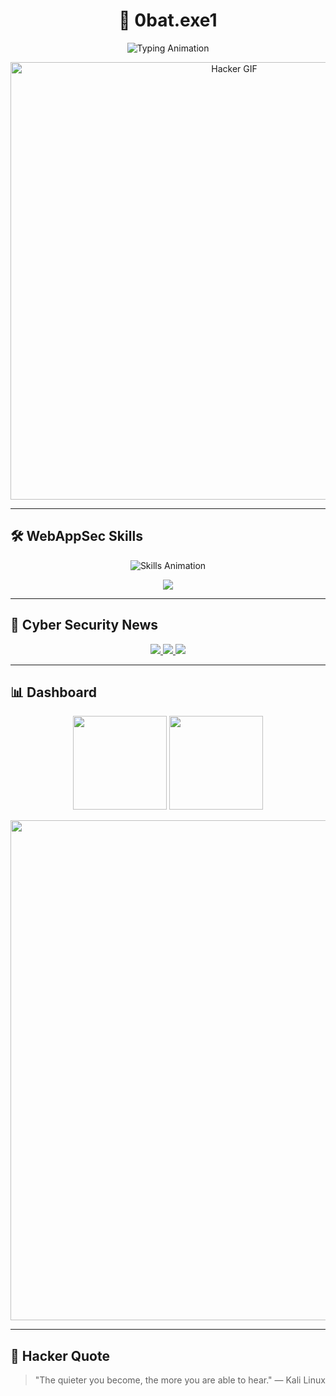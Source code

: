 <h1 align="center">👾 0bat.exe1</h1>

<p align="center">
  <img src="https://readme-typing-svg.herokuapp.com?font=Fira+Code&weight=600&size=24&pause=1000&color=00FF00&center=true&vCenter=true&multiline=true&width=700&height=120&lines=💀+Web+Application+Security+Researcher;⚡+Exploits+%26+Offensive+Security;🌐+Bug+Hunter;🚀+Always+Breaking+to+Secure" alt="Typing Animation" />
</p>

<p align="center">
  <img src="https://media1.giphy.com/media/v1.Y2lkPTc5MGI3NjExZ3poNDRiZjEyOXQ2NGJwMGl4OTc1cnBzajhwMHZrNG80ZzBkOGFjaCZlcD12MV9pbnRlcm5hbF9naWZfYnlfaWQmY3Q9Zw/xTcnSWYZvafyhEACBO/giphy.gif" width="700" alt="Hacker GIF" />
</p>

---

## 🛠️ WebAppSec Skills

<p align="center">
  <img src="https://readme-typing-svg.herokuapp.com?font=Fira+Code&size=20&duration=2500&pause=600&color=00FF00&multiline=true&width=600&height=120&lines=%24+SQLi+-+Union%2FError%2FBlind;>+XSS+-+Reflected%2C+DOM%2C+Stored;>+CSRF+-+Exploitation+%26+Bypass;>+IDOR+-+Access+Control+Abuse;>+SSRF+-+Request+Smuggling;>+RCE+-+File+Upload%2C+Command+Injection" alt="Skills Animation"/>
</p>

<p align="center">
  <img src="https://skillicons.dev/icons?i=burpsuite,python,linux,bash,git,docker,js,html" />
</p>

---

## 📰 Cyber Security News

<p align="center">
  <a href="https://cve.mitre.org/">
    <img src="https://img.shields.io/badge/CVEs-Database-FF0000?style=for-the-badge&logo=datadog&logoColor=white" />
  </a>
  <a href="https://thehackernews.com/">
    <img src="https://img.shields.io/badge/The%20Hacker%20News-Latest-000000?style=for-the-badge&logo=Tor-Browser&logoColor=white" />
  </a>
  <a href="https://www.exploit-db.com/">
    <img src="https://img.shields.io/badge/Exploit%20DB-PoCs-orange?style=for-the-badge&logo=hackaday&logoColor=white" />
  </a>
</p>

---

## 📊 Dashboard

<p align="center">
  <img src="https://github-readme-stats.vercel.app/api?username=0batexe1&show_icons=true&theme=radical&hide_border=true" height="150" />
  <img src="https://github-readme-stats.vercel.app/api/top-langs/?username=0batexe1&layout=compact&theme=radical&hide_border=true" height="150" />
</p>

<p align="center">
  <img src="https://github-profile-summary-cards.vercel.app/api/cards/profile-details?username=0batexe1&theme=radical" width="800" />
</p>

---

## 🧠 Hacker Quote
> "The quieter you become, the more you are able to hear." — Kali Linux
